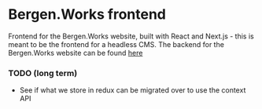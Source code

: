 # Bergen.Works frontend
Frontend for the Bergen.Works website, built with React and Next.js - this is meant to be the frontend for a headless CMS. The backend for the Bergen.Works website can be found [here](https://github.com/SvSven/bergenworks-backend-wp)

### TODO (long term)
* See if what we store in redux can be migrated over to use the context API
